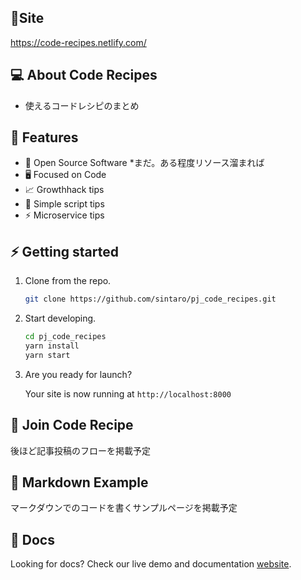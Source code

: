 ## 👾Site

https://code-recipes.netlify.com/


## 💻 About Code Recipes

- 使えるコードレシピのまとめ

## 🚀 Features

- 📝 Open Source Software *まだ。ある程度リソース溜まれば
- 🖥 Focused on Code
- 📈 Growthhack tips
- 📄 Simple script tips
- ⚡️ Microservice tips

## ⚡️ Getting started

1. Clone from the repo.

    ```sh
    git clone https://github.com/sintaro/pj_code_recipes.git
    ```

2. Start developing.

    ```sh
    cd pj_code_recipes
    yarn install
    yarn start
    ```

3. Are you ready for launch? 

    Your site is now running at `http://localhost:8000`

## 📝 Join Code Recipe

後ほど記事投稿のフローを掲載予定


## 🌈 Markdown Example

マークダウンでのコードを書くサンプルページを掲載予定

## 📄 Docs

Looking for docs? Check our live demo and documentation [website](https://rocketdocs.netlify.com).

